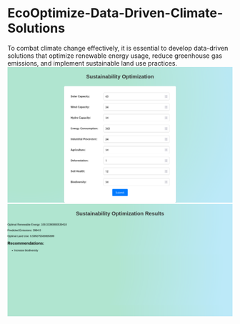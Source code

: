 # EcoOptimize-Data-Driven-Climate-Solutions
 To combat climate change effectively, it is essential to develop data-driven solutions that optimize renewable energy usage, reduce greenhouse gas emissions, and implement sustainable land use practices.
<img src="result1.png"></img>
<img src="result2.png"></img>
